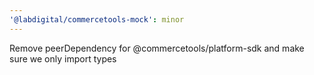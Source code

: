 ```yaml
---
'@labdigital/commercetools-mock': minor
---
```


Remove peerDependency for @commercetools/platform-sdk and make sure we only import types
